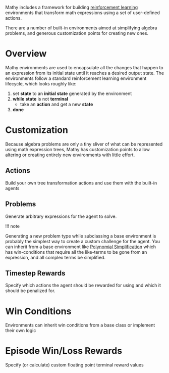 Mathy includes a framework for building [reinforcement learning](/ml/reinforcement_learning) environments that transform math expressions using a set of user-defined actions. 

There are a number of built-in environments aimed at simplifying algebra problems, and generous customization points for creating new ones.

# Overview

Mathy environments are used to encapsulate all the changes that happen to an expression from its initial state until it reaches a desired output state. The environments follow a standard reinforcement learning environment lifecycle, which looks roughly like:

 1. set **state** to an **initial state** generated by the environment
 2. **while** **state** is not **terminal**
    - take an **action** and get a new **state**
 3. **done**

# Customization

Because algebra problems are only a tiny sliver of what can be represented using math expression trees, Mathy has customization points to allow altering or creating entirely new environments with little effort.

## Actions

Build your own tree transformation actions and use them with the built-in agents

## Problems

Generate arbitrary expressions for the agent to solve.

!!! note 

   Generating a new problem type while subclassing a base environment is probably the simplest way to create a custom challenge for the agent. You can inherit from a base environment like [Polynomial Simplification](/envs/polynomial_combine) which has win-conditions that require all the like-terms to be gone from an expression, and all complex terms be simplified.

## Timestep Rewards

Specify which actions the agent should be rewarded for using and which it should be penalized for. 


# Win Conditions

Environments can inherit win conditions from a base class or implement their own logic

# Episode Win/Loss Rewards

Specify (or calculate) custom floating point terminal reward values

